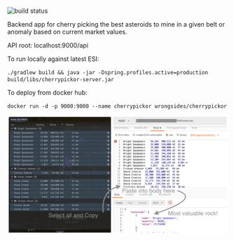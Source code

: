 ![build status](https://dockerbuildbadges.quelltext.eu/status.svg?organization=wrongsides&repository=cherrypickor)

Backend app for cherry picking the best asteroids to mine in a given belt or anomaly based on current market values.

API root: localhost:9000/api

To run locally against latest ESI: 
``` 
./gradlew build && java -jar -Dspring.profiles.active=production build/libs/cherrypickor-server.jar
```

To deploy from docker hub:
```
docker run -d -p 9000:9000 --name cherrypickor wrongsides/cherrypickor
```

![cherrypickor](cherrypickor-server/cherrypickor.jpg?raw=true)
